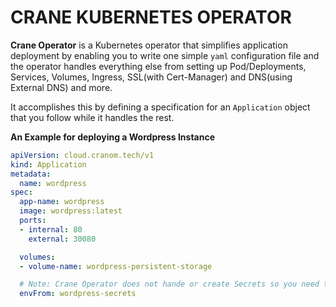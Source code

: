 # CRANE KUBERNETES OPERATOR

**Crane Operator** is a Kubernetes operator that simplifies application deployment by enabling you to write one simple `yaml` configuration file and the operator handles everything else from setting up Pod/Deployments, Services, Volumes, Ingress, SSL(with Cert-Manager) and DNS(using External DNS) and more.

It accomplishes this by defining a specification for an `Application` object that you follow while it handles the rest.

**An Example for deploying a Wordpress Instance**

```yaml
apiVersion: cloud.cranom.tech/v1
kind: Application
metadata:
  name: wordpress
spec:
  app-name: wordpress
  image: wordpress:latest
  ports:
  - internal: 80
    external: 30080

  volumes:
  - volume-name: wordpress-persistent-storage

  # Note: Crane Operator does not hande or create Secrets so you need to define your own Secrets
  envFrom: wordpress-secrets


```